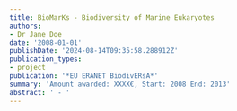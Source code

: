 ```yaml
---
title: BioMarKs - Biodiversity of Marine Eukaryotes
authors:
- Dr Jane Doe
date: '2008-01-01'
publishDate: '2024-08-14T09:35:58.288912Z'
publication_types:
- project
publication: '*EU ERANET BiodivERsA*'
summary: 'Amount awarded: XXXX€, Start: 2008 End: 2013'
abstract: ' - '
---
```

